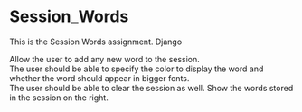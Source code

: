 # Session_Words
This is the Session Words assignment. Django



Allow the user to add any new word to the session.  
The user should be able to specify the color to display the word and whether the word should 
appear in bigger fonts.  
The user should be able to clear the session as well.
Show the words stored in the session on the right.

